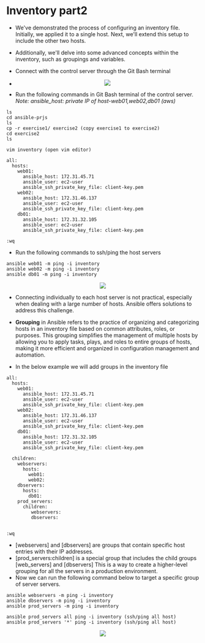 # Inventory part2
- We've demonstrated the process of configuring an inventory file. Initially, we applied it to a single host. Next, we'll extend this setup to include the other two hosts.
- Additionally, we'll delve into some advanced concepts within the inventory, such as groupings and variables.
- Connect with the control server through the Git Bash terminal

- <p align="center">
  <img src="https://github.com/k-mughal/Ansible/assets/18217530/15f163cb-0b1b-4827-b818-0ca53d168db2">
</p>

- Run the following commands in Git Bash terminal of the control server. _Note: ansible_host: private IP of host-web01,web02,db01 (aws)_
  
```
ls
cd ansible-prjs
ls
cp -r exercise1/ exercise2 (copy exercise1 to exercise2)
cd exercise2
ls

vim inventory (open vim editor)

all:
  hosts:
    web01:
      ansible_host: 172.31.45.71
      ansible_user: ec2-user
      ansible_ssh_private_key_file: client-key.pem
    web02:
      ansible_host: 172.31.46.137
      ansible_user: ec2-user
      ansible_ssh_private_key_file: client-key.pem
    db01:
      ansible_host: 172.31.32.105
      ansible_user: ec2-user
      ansible_ssh_private_key_file: client-key.pem

:wq
```
- Run the following commands to ssh/ping the host servers

```
ansible web01 -m ping -i inventory
ansible web02 -m ping -i inventory
ansible db01 -m ping -i inventory
```
<p align="center">
  <img src="https://github.com/k-mughal/Ansible/assets/18217530/2feb9986-164a-4aa2-a8dd-ea83b3623c5c">
</p>

- Connecting individually to each host server is not practical, especially when dealing with a large number of hosts. Ansible offers solutions to address this challenge.
- **Grouping** in Ansible refers to the practice of organizing and categorizing hosts in an inventory file based on common attributes, roles, or purposes. This grouping simplifies the management of multiple hosts by allowing you to apply tasks, plays, and roles to entire groups of hosts, making it more efficient and organized in configuration management and automation.
  
- In the below example we will add groups in the inventory file

```
all:
  hosts:
    web01:
      ansible_host: 172.31.45.71
      ansible_user: ec2-user
      ansible_ssh_private_key_file: client-key.pem
    web02:
      ansible_host: 172.31.46.137
      ansible_user: ec2-user
      ansible_ssh_private_key_file: client-key.pem
    db01:
      ansible_host: 172.31.32.105
      ansible_user: ec2-user
      ansible_ssh_private_key_file: client-key.pem

  children:
    webservers:
      hosts:
        web01:
        web02:
    dbservers:
      hosts:
        db01:
    prod_servers:
      children:
         webservers:
         dbservers:


:wq
```
- [webservers] and [dbservers] are groups that contain specific host entries with their IP addresses.
- [prod_servers:children] is a special group that includes the child groups [web_servers] and [dbservers] This is a way to create a higher-level grouping for all the servers in a production environment.
- Now we can run the following command below to target a specific group of server servers.

```
ansible webservers -m ping -i inventory
ansible dbservers -m ping -i inventory
ansible prod_servers -m ping -i inventory

ansible prod_servers all ping -i inventory (ssh/ping all host)
ansible prod_servers '*' ping -i inventory (ssh/ping all host)

```

<p align="center">
  <img src="https://github.com/k-mughal/Ansible/assets/18217530/511a0040-0227-4e29-a701-713998234592">
</p>




